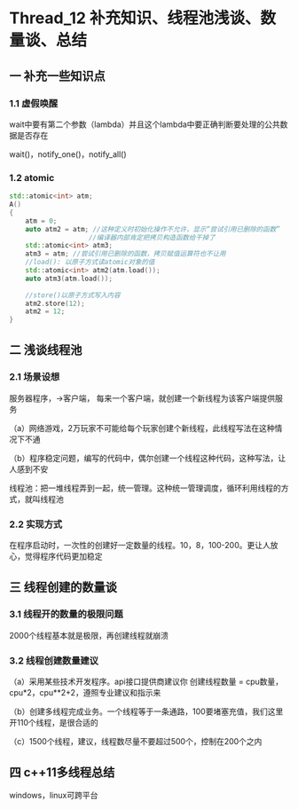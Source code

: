 # Thread_12 补充知识、线程池浅谈、数量谈、总结

## 一 补充一些知识点

### 1.1 虚假唤醒

wait中要有第二个参数（lambda）并且这个lambda中要正确判断要处理的公共数据是否存在

wait()，notify_one()，notify_all()

### 1.2 atomic

```c++
std::atomic<int> atm;
A()
{
    atm = 0;
    auto atm2 = atm; //这种定义时初始化操作不允许，显示“尝试引用已删除的函数”
    				//编译器内部肯定把拷贝构造函数给干掉了
    std::atomic<int> atm3;
    atm3 = atm; //尝试引用已删除的函数，拷贝赋值运算符也不让用
    //load(): 以原子方式读atomic对象的值
    std::atomic<int> atm2(atm.load());
    auto atm3(atm.load());
    
    //store()以原子方式写入内容
    atm2.store(12);
    atm2 = 12;
}
```

## 二 浅谈线程池

### 2.1 场景设想

服务器程序，->客户端， 每来一个客户端，就创建一个新线程为该客户端提供服务

（a）网络游戏，2万玩家不可能给每个玩家创建个新线程，此线程写法在这种情况下不通

（b）程序稳定问题，编写的代码中，偶尔创建一个线程这种代码，这种写法，让人感到不安

线程池：把一堆线程弄到一起，统一管理。这种统一管理调度，循环利用线程的方式，就叫线程池

### 2.2 实现方式

在程序启动时，一次性的创建好一定数量的线程。10，8，100-200。更让人放心，觉得程序代码更加稳定

## 三 线程创建的数量谈

### 3.1 线程开的数量的极限问题

2000个线程基本就是极限，再创建线程就崩溃

### 3.2 线程创建数量建议

（a）采用某些技术开发程序。api接口提供商建议你  创建线程数量 = cpu数量，cpu*2，cpu**2+2，遵照专业建议和指示来

（b）创建多线程完成业务。一个线程等于一条通路，100要堵塞充值，我们这里开110个线程，是很合适的

（c）1500个线程，建议，线程数尽量不要超过500个，控制在200个之内



## 四 c++11多线程总结

windows，linux可跨平台